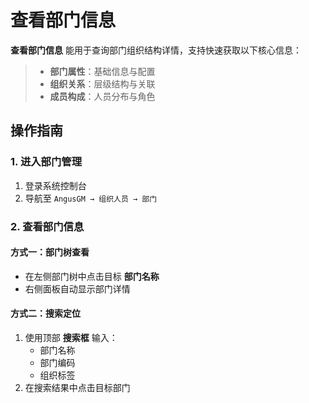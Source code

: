 # 查看部门信息

**查看部门信息** 能用于查询部门组织结构详情，支持快速获取以下核心信息：
> - **部门属性**：基础信息与配置
> - **组织关系**：层级结构与关联
> - **成员构成**：人员分布与角色

## 操作指南

### 1. 进入部门管理
1. 登录系统控制台
2. 导航至 `AngusGM → 组织人员 → 部门`

### 2. 查看部门信息
#### 方式一：部门树查看
- 在左侧部门树中点击目标 **部门名称**
- 右侧面板自动显示部门详情

#### 方式二：搜索定位
1. 使用顶部 **搜索框** 输入：
    - 部门名称
    - 部门编码
    - 组织标签
2. 在搜索结果中点击目标部门
